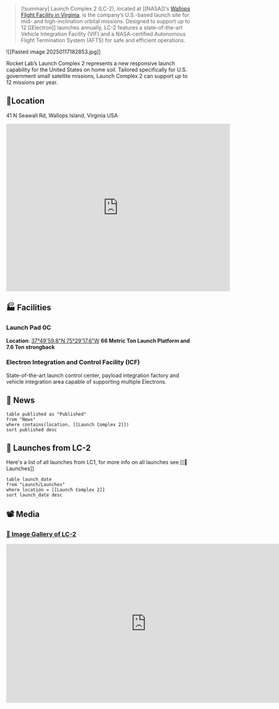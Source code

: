 >[!summary]
Launch Complex 2 (LC-2), located at [[NASA]]'s [Wallops Flight Facility in Virginia](https://en.wikipedia.org/wiki/Wallops_Flight_Facility), is the company’s U.S.-based launch site for mid- and high-inclination orbital missions. Designed to support up to 12 [[Electron]] launches annually, LC-2 features a state-of-the-art Vehicle Integration Facility (VIF) and a NASA-certified Autonomous Flight Termination System (AFTS) for safe and efficient operations.

![[Pasted image 20250117182853.jpg]]

Rocket Lab’s Launch Complex 2 represents a new responsive launch capability for the United States on home soil. Tailored specifically for U.S. government small satellite missions, Launch Complex 2 can support up to 12 missions per year.


## 📍Location

41 N Seawall Rd, Wallops Island, Virginia USA

<iframe src="https://www.google.com/maps/embed?pb=!1m18!1m12!1m3!1d1590.6805452235728!2d-75.4889498919699!3d37.83337178539618!2m3!1f0!2f0!3f0!3m2!1i1024!2i768!4f13.1!3m3!1m2!1s0x89b9631cc00bf42d%3A0x8ed8e2ddb08e5d4e!2sLC2!5e1!3m2!1sen!2sus!4v1734236211331!5m2!1sen!2sus" width="600" height="450" style="border:0;" allowfullscreen="" loading="lazy" referrerpolicy="no-referrer-when-downgrade"></iframe>


## 🏭 Facilities

### Launch Pad 0C

**Location**: [37°49'59.8"N 75°29'17.6"W](https://www.google.com/maps/place/37%C2%B049'59.8%22N+75%C2%B029'17.6%22W/@37.8332723,-75.4886878,263m/data=!3m1!1e3!4m4!3m3!8m2!3d37.8332778!4d-75.4882222!5m1!1e2?hl=en&entry=ttu&g_ep=EgoyMDI0MTIxMS4wIKXMDSoASAFQAw%3D%3D)
**66 Metric Ton Launch Platform and 7.6 Ton strongback**
### Electron Integration and Control Facility (ICF)

State-of-the-art launch control center, payload integration factory and vehicle integration area capable of supporting multiple Electrons.

## 📰 News
```dataview
table published as "Published"
from "News"
where contains(location, [[Launch Complex 2]])
sort published desc
```

## 🚀 Launches from LC-2

Here's a list of all launches from LC1, for more info on all launches see  [[🚀 Launches]]

```dataview
table launch_date
from "Launch/Launches"
where location = [[Launch Complex 2]]
sort launch_date desc

```


## 📽️ Media

### [📸 Image Gallery of LC-2](https://www.flickr.com/photos/rocketlab/albums/72157716859992311/)

<iframe width="750" height="427" src="https://www.youtube.com/embed/vu-ZisFbjFo" title="Rocket Lab Launch Complex 2 Opening" frameborder="0" allow="accelerometer; autoplay; clipboard-write; encrypted-media; gyroscope; picture-in-picture; web-share" referrerpolicy="strict-origin-when-cross-origin" allowfullscreen></iframe>

